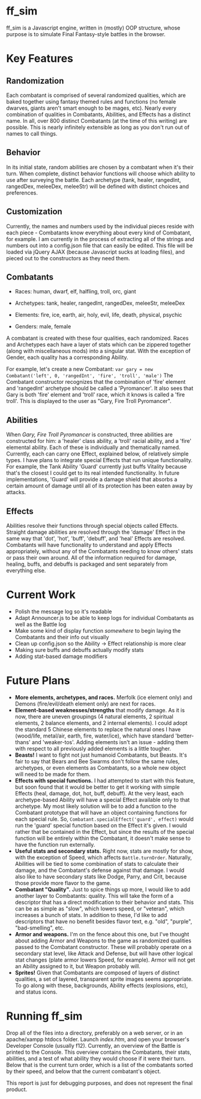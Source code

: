 ff_sim
======

ff_sim is a Javascript engine, written in (mostly) OOP structure, whose purpose is to simulate Final Fantasy-style battles in the browser.

Key Features
============

Randomization
-------------
 
Each combatant is comprised of several randomized qualities, which are baked together using fantasy themed rules and functions (no female dwarves, giants aren't smart enough to be mages, etc). Nearly every combination of qualities in Combatants, Abilities, and Effects has a distinct name. In all, over 800 distinct Combatants (at the time of this writing) are possible. This is nearly infinitely extensible as long as you don't run out of names to call things. 
 
Behavior
--------

In its initial state, random abilities are chosen by a combatant when it's their turn. When complete, distinct behavior functions will choose which ability to use after surveying the battle. Each archetype (tank, healer, rangedInt, rangedDex, meleeDex, meleeStr) will be defined with distinct choices and preferences.

Customization
-------------

Currently, the names and numbers used by the individual pieces reside with each piece - Combatants know everything about every kind of Combatant, for example. I am currently in the process of extracting all of the strings and numbers out into a config.json file that can easily be edited. This file will be loaded via jQuery AJAX (because Javascript sucks at loading files), and pieced out to the constructors as they need them.

Combatants
----------

 * Races: human, dwarf, elf, halfling, troll, orc, giant
 
 * Archetypes: tank, healer, rangedInt, rangedDex, meleeStr, meleeDex
 
 * Elements: fire, ice, earth, air, holy, evil, life, death, physical, psychic
 
 * Genders: male, female
 
A combatant is created with these four qualities, each randomized. Races and Archetypes each have a layer of stats which can be zippered together (along with miscellaneous mods) into a singular stat. With the exception of Gender, each quality has a corresponding Ability. 

For example, let's create a new Combatant: `var gary = new Combatant('left', 0, 'rangedInt', 'fire', 'troll', 'male')` The Combatant constructor recognizes that the combination of 'fire' element and 'rangedInt' archetype should be called a 'Pyromancer'. It also sees that Gary is both 'fire' element and 'troll' race, which it knows is called a 'fire troll'. This is displayed to the user as "Gary, Fire Troll Pyromancer".

Abilities
---------

When _Gary, Fire Troll Pyromancer_ is constructed, three abilities are constructed for him: a 'healer' class ability, a 'troll' racial ability, and a 'fire' elemental ability. Each of these is individually and thematically named. Currently, each can carry one Effect, explained below, of relatively simple types. I have plans to integrate special Effects that run unique functionality. For example, the Tank Ability 'Guard' currently just buffs Vitality because that's the closest I could get to its real intended functionality. In future implementations, 'Guard' will provide a damage shield that absorbs a certain amount of damage until all of its protection has been eaten away by attacks.

Effects
-------

Abilities resolve their functions through special objects called Effects. Straight damage abilities are resolved through the 'damage' Effect in the same way that 'dot', 'hot', 'buff', 'debuff', and 'heal' Effects are resolved. Combatants will have functionality to understand and apply Effects appropriately, without any of the Combatants needing to know others' stats or pass their own around. All of the information required for damage, healing, buffs, and debuffs is packaged and sent separately from everything else. 

Current Work
============
 * Polish the message log so it's readable
 * Adapt Announcer.js to be able to keep logs for individual Combatants as well as the Battle log
 * Make some kind of display function _somewhere_ to begin laying the Combatants and their info out visually
 * Clean up config.json so the Ability -> Effect relationship is more clear
 * Making sure buffs and debuffs actually modify stats
 * Adding stat-based damage modifiers

Future Plans
============

 * **More elements, archetypes, and races.** Merfolk (ice element only) and Demons (fire/evil/death element only) are next for races.
 * **Element-based weaknesses/strengths** that modify damage. As it is now, there are uneven groupings (4 natural elements, 2 spiritual elements, 2 balance elements, and 2 internal elements). I could adopt the standard 5 Chinese elements to replace the natural ones I have (wood/life, metal/air, earth, fire, water/ice), which have standard 'better-thans' and 'weaker-tos'. Adding elements isn't an issue - adding them with respect to all previously added elements is a little tougher.
 * **Beasts!** I want to fight not just humanoid Combatants, but Beasts. It's fair to say that Bears and Bee Swarms don't follow the same rules, archetypes, or even elements as Combatants, so a whole new object will need to be made for them.
 * **Effects with special functions.** I had attempted to start with this feature, but soon found that it would be better to get it working with simple Effects (heal, damage, dot, hot, buff, debuff). At the very least, each archetype-based Ability will have a special Effect available only to that archetype. My most likely solution will be to add a function to the Combatant prototype that will have an object containing functions for each special rule. So, `Combatant.specialEffect('guard', effect)` would run the 'guard' special function based on the Effect it's given. I would rather that be contained in the Effect, but since the results of the special function will be entirely within the Combatant, it doesn't make sense to have the function run externally.
 * **Useful stats and secondary stats.** Right now, stats are mostly for show, with the exception of Speed, which affects `Battle.turnOrder`. Naturally, Abilities will be tied to some combination of stats to calculate their damage, and the Combatant's defense against that damage. I would also like to have secondary stats like Dodge, Parry, and Crit, because those provide more flavor to the game.
 * **Combatant "Quality".** Just to spice things up more, I would like to add another layer to Combatants: quality. This will take the form of a descriptor that has a direct modification to their behavior and stats. This can be as simple as "slow", which lowers speed, or "veteran", which increases a bunch of stats. In addition to these, I'd like to add descriptors that have no benefit besides flavor text, e.g. "old", "purple", "bad-smelling", etc. 
 * **Armor and weapons.** I'm on the fence about this one, but I've thought about adding Armor and Weapons to the game as randomized qualities passed to the Combatant constructor. These will probably operate on a secondary stat level, like Attack and Defense, but will have other logical stat changes (plate armor lowers Speed, for example). Armor will not get an Ability assigned to it, but Weapon probably will.
 * **Sprites!** Given that Combatants are composed of layers of distinct qualities, a set of layered, transparent sprite images seems appropriate. To go along with these, backgrounds, Ability effects (explosions, etc), and status icons. 

Running ff_sim
==============

Drop all of the files into a directory, preferably on a web server, or in an apache/xampp htdocs folder. Launch _index.htm_, and open your browser's Developer Console (usually f12). Currently, an overview of the Battle is printed to the Console. This overview contains the Combatants, their stats, abilities, and a test of what ability they would choose if it were their turn. Below that is the current turn order, which is a list of the combatants sorted by their speed, and below that the current combatant's object.

This report is just for debugging purposes, and does not represent the final product.
